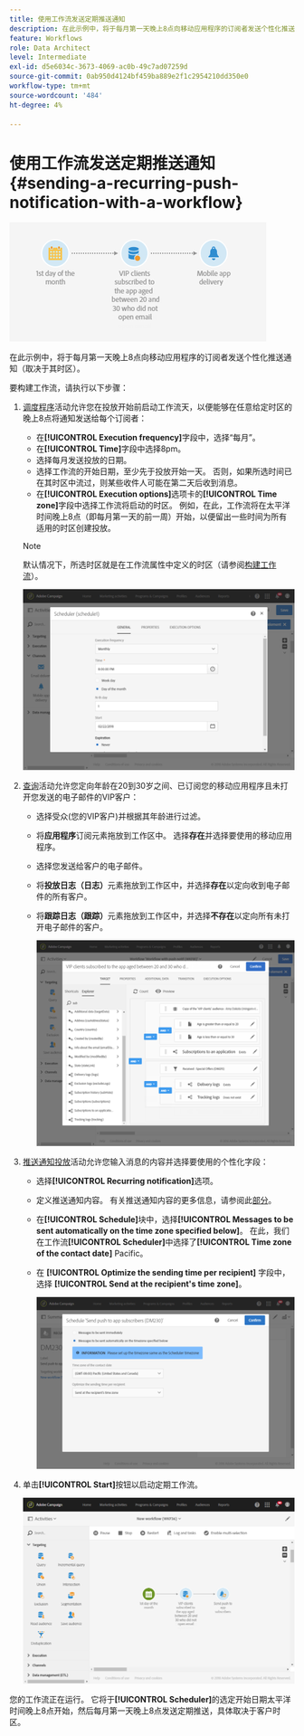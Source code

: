 ```yaml
---
title: 使用工作流发送定期推送通知
description: 在此示例中，将于每月第一天晚上8点向移动应用程序的订阅者发送个性化推送通知（取决于其时区）
feature: Workflows
role: Data Architect
level: Intermediate
exl-id: d5e6034c-3673-4069-ac0b-49c7ad07259d
source-git-commit: 0ab950d4124bf459ba889e2f1c2954210dd350e0
workflow-type: tm+mt
source-wordcount: '484'
ht-degree: 4%

---
```


# 使用工作流发送定期推送通知 {#sending-a-recurring-push-notification-with-a-workflow}

![](assets/wkf_push_example_1.png)

在此示例中，将于每月第一天晚上8点向移动应用程序的订阅者发送个性化推送通知（取决于其时区）。

要构建工作流，请执行以下步骤：

1. [调度程序](../../automating/using/scheduler.md)活动允许您在投放开始前启动工作流天，以便能够在任意给定时区的晚上8点将通知发送给每个订阅者：

   * 在&#x200B;**[!UICONTROL Execution frequency]**&#x200B;字段中，选择“每月”。
   * 在&#x200B;**[!UICONTROL Time]**&#x200B;字段中选择8pm。
   * 选择每月发送投放的日期。
   * 选择工作流的开始日期，至少先于投放开始一天。 否则，如果所选时间已在其时区中流过，则某些收件人可能在第二天后收到消息。
   * 在&#x200B;**[!UICONTROL Execution options]**&#x200B;选项卡的&#x200B;**[!UICONTROL Time zone]**&#x200B;字段中选择工作流将启动的时区。 例如，在此，工作流将在太平洋时间晚上8点（即每月第一天的前一周）开始，以便留出一些时间为所有适用的时区创建投放。

   >[!NOTE]
   >
   >默认情况下，所选时区就是在工作流属性中定义的时区（请参阅[构建工作流](../../automating/using/building-a-workflow.md)）。

   ![](assets/wkf_push_example_5.png)

1. [查询](../../automating/using/query.md)活动允许您定向年龄在20到30岁之间、已订阅您的移动应用程序且未打开您发送的电子邮件的VIP客户：

   * 选择受众(您的VIP客户)并根据其年龄进行过滤。
   * 将&#x200B;**应用程序**&#x200B;订阅元素拖放到工作区中。 选择&#x200B;**存在**&#x200B;并选择要使用的移动应用程序。
   * 选择您发送给客户的电子邮件。
   * 将&#x200B;**投放日志（日志）**&#x200B;元素拖放到工作区中，并选择&#x200B;**存在**&#x200B;以定向收到电子邮件的所有客户。
   * 将&#x200B;**跟踪日志（跟踪）**&#x200B;元素拖放到工作区中，并选择&#x200B;**不存在**&#x200B;以定向所有未打开电子邮件的客户。

     ![](assets/wkf_push_example_2.png)

1. [推送通知投放](../../automating/using/push-notification-delivery.md)活动允许您输入消息的内容并选择要使用的个性化字段：

   * 选择&#x200B;**[!UICONTROL Recurring notification]**&#x200B;选项。
   * 定义推送通知内容。 有关推送通知内容的更多信息，请参阅此[部分](../../channels/using/preparing-and-sending-a-push-notification.md)。
   * 在&#x200B;**[!UICONTROL Schedule]**&#x200B;块中，选择&#x200B;**[!UICONTROL Messages to be sent automatically on the time zone specified below]**。 在此，我们在工作流&#x200B;**[!UICONTROL Scheduler]**&#x200B;中选择了&#x200B;**[!UICONTROL Time zone of the contact date]** Pacific。
   * 在 **[!UICONTROL Optimize the sending time per recipient]** 字段中，选择 **[!UICONTROL Send at the recipient's time zone]**。

     ![](assets/wkf_push_example_4.png)

1. 单击&#x200B;**[!UICONTROL Start]**&#x200B;按钮以启动定期工作流。

   ![](assets/wkf_push_example_3.png)

您的工作流正在运行。 它将于&#x200B;**[!UICONTROL Scheduler]**&#x200B;的选定开始日期太平洋时间晚上8点开始，然后每月第一天晚上8点发送定期推送，具体取决于客户时区。
